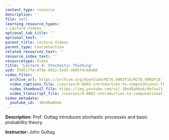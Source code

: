 ```yaml
---
content_type: resource
description: ''
file: null
learning_resource_types:
- Lecture Videos
optional_tab_title: ''
optional_text: ''
parent_title: Lecture Videos
parent_type: CourseSection
related_resources_text: ''
resource_index_text: ''
resourcetype: Video
title: 'Lecture 4: Stochastic Thinking'
uid: 35d527fe-df9e-6652-5ed3-a905f4c66e66
video_files:
  archive_url: https://archive.org/download/MIT6.0002F16/MIT6_0002F16_lec04_300k.mp4
  video_captions_file: /courses/6-0002-introduction-to-computational-thinking-and-data-science-fall-2016/8f30fbded7a45916bec11a59017feacf_-1BnXEwHUok.vtt
  video_thumbnail_file: https://img.youtube.com/vi/-1BnXEwHUok/default.jpg
  video_transcript_file: /courses/6-0002-introduction-to-computational-thinking-and-data-science-fall-2016/7adcba0777b9ae0161a8631ecf6d9060_-1BnXEwHUok.pdf
video_metadata:
  youtube_id: -1BnXEwHUok
---
```


**Description:** Prof. Guttag introduces stochastic processes and basic probability theory.

**Instructor:** John Guttag
